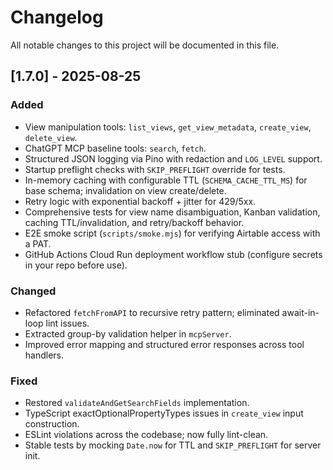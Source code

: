 # Changelog

All notable changes to this project will be documented in this file.

## [1.7.0] - 2025-08-25

### Added
- View manipulation tools: `list_views`, `get_view_metadata`, `create_view`, `delete_view`.
- ChatGPT MCP baseline tools: `search`, `fetch`.
- Structured JSON logging via Pino with redaction and `LOG_LEVEL` support.
- Startup preflight checks with `SKIP_PREFLIGHT` override for tests.
- In-memory caching with configurable TTL (`SCHEMA_CACHE_TTL_MS`) for base schema; invalidation on view create/delete.
- Retry logic with exponential backoff + jitter for 429/5xx.
- Comprehensive tests for view name disambiguation, Kanban validation, caching TTL/invalidation, and retry/backoff behavior.
- E2E smoke script (`scripts/smoke.mjs`) for verifying Airtable access with a PAT.
- GitHub Actions Cloud Run deployment workflow stub (configure secrets in your repo before use).

### Changed
- Refactored `fetchFromAPI` to recursive retry pattern; eliminated await-in-loop lint issues.
- Extracted group-by validation helper in `mcpServer`.
- Improved error mapping and structured error responses across tool handlers.

### Fixed
- Restored `validateAndGetSearchFields` implementation.
- TypeScript exactOptionalPropertyTypes issues in `create_view` input construction.
- ESLint violations across the codebase; now fully lint-clean.
- Stable tests by mocking `Date.now` for TTL and `SKIP_PREFLIGHT` for server init.
